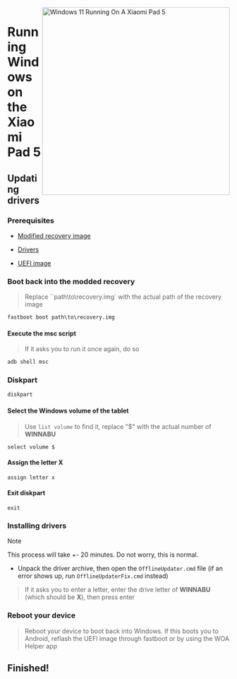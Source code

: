 <img align="right" src="https://raw.githubusercontent.com/erdilS/Port-Windows-11-Xiaomi-Pad-5/main/nabu.png" width="425" alt="Windows 11 Running On A Xiaomi Pad 5">

# Running Windows on the Xiaomi Pad 5

## Updating drivers

### Prerequisites
- [Modified recovery image](https://github.com/erdilS/Port-Windows-11-Xiaomi-Pad-5/releases/download/1.0/recovery.img)

- [Drivers](https://github.com/erdilS/Port-Windows-11-Xiaomi-Pad-5/releases/tag/Drivers)

- [UEFI image](https://github.com/erdilS/Port-Windows-11-Xiaomi-Pad-5/releases/download/UEFI/uefi-v3.img)

### Boot back into the modded recovery
> Replace ``path\to\recovery.img` with the actual path of the recovery image
```cmd
fastboot boot path\to\recovery.img
```

#### Execute the msc script
> If it asks you to run it once again, do so
```cmd
adb shell msc
```

### Diskpart
```cmd
diskpart
```

#### Select the Windows volume of the tablet
> Use `list volume` to find it, replace "$" with the actual number of **WINNABU**
```diskpart
select volume $
```

#### Assign the letter X
```diskpart
assign letter x
```

#### Exit diskpart
```diskpart
exit
```

### Installing drivers
> [!Note]
> This process will take +- 20 minutes. Do not worry, this is normal.

- Unpack the driver archive, then open the `OfflineUpdater.cmd` file (if an error shows up, run `OfflineUpdaterFix.cmd` instead)

> If it asks you to enter a letter, enter the drive letter of **WINNABU** (which should be **X**), then press enter

### Reboot your device
> Reboot your device to boot back into Windows. If this boots you to Android, reflash the UEFI image through fastboot or by using the WOA Helper app

## Finished!












